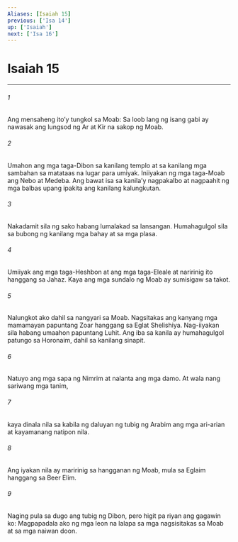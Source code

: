 ```yaml
---
Aliases: [Isaiah 15]
previous: ['Isa 14']
up: ['Isaiah']
next: ['Isa 16']
---
```

# Isaiah 15

***


###### 1 


Ang mensaheng itoʼy tungkol sa Moab: Sa loob lang ng isang gabi ay nawasak ang lungsod ng Ar at Kir na sakop ng Moab. 


###### 2 


Umahon ang mga taga-Dibon sa kanilang templo at sa kanilang mga sambahan sa matataas na lugar para umiyak. Iniiyakan ng mga taga-Moab ang Nebo at Medeba. Ang bawat isa sa kanilaʼy nagpakalbo at nagpaahit ng mga balbas upang ipakita ang kanilang kalungkutan. 


###### 3 


Nakadamit sila ng sako habang lumalakad sa lansangan. Humahagulgol sila sa bubong ng kanilang mga bahay at sa mga plasa. 


###### 4 


Umiiyak ang mga taga-Heshbon at ang mga taga-Eleale at naririnig ito hanggang sa Jahaz. Kaya ang mga sundalo ng Moab ay sumisigaw sa takot. 


###### 5 


Nalungkot ako dahil sa nangyari sa Moab. Nagsitakas ang kanyang mga mamamayan papuntang Zoar hanggang sa Eglat Shelishiya. Nag-iiyakan sila habang umaahon papuntang Luhit. Ang iba sa kanila ay humahagulgol patungo sa Horonaim, dahil sa kanilang sinapit. 


###### 6 


Natuyo ang mga sapa ng Nimrim at nalanta ang mga damo. At wala nang sariwang mga tanim, 


###### 7 


kaya dinala nila sa kabila ng daluyan ng tubig ng Arabim ang mga ari-arian at kayamanang natipon nila. 


###### 8 


Ang iyakan nila ay maririnig sa hangganan ng Moab, mula sa Eglaim hanggang sa Beer Elim. 


###### 9 


Naging pula sa dugo ang tubig ng Dibon, pero higit pa riyan ang gagawin ko: Magpapadala ako ng mga leon na lalapa sa mga nagsisitakas sa Moab at sa mga naiwan doon.

